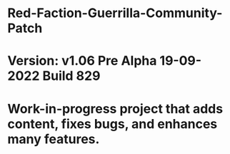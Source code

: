# Red-Faction-Guerrilla-Community-Patch
# Version: v1.06 Pre Alpha 19-09-2022 Build 829
# Work-in-progress project that adds content, fixes bugs, and enhances many features.
